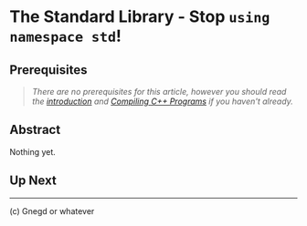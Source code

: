 # The Standard Library - Stop `using namespace std`!

## Prerequisites
> *There are no prerequisites for this article, however you should read the [introduction](https://gnegd.net/articles/cpp/introduction) and [Compiling C++ Programs](https://gnegd.net/articles/cpp/compiling-code) if you haven't already.*

## Abstract
Nothing yet.

## Up Next

***
(c) Gnegd or whatever
